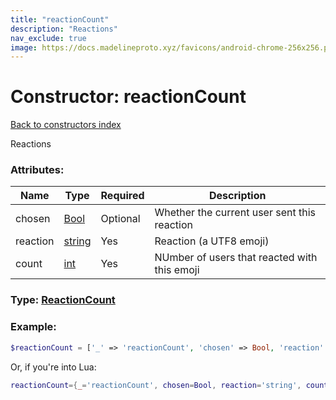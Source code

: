 ```yaml
---
title: "reactionCount"
description: "Reactions"
nav_exclude: true
image: https://docs.madelineproto.xyz/favicons/android-chrome-256x256.png
---
```

# Constructor: reactionCount  
[Back to constructors index](index.md)



Reactions

### Attributes:

| Name     |    Type       | Required | Description |
|----------|---------------|----------|-------------|
|chosen|[Bool](../types/Bool.md) | Optional|Whether the current user sent this reaction|
|reaction|[string](../types/string.md) | Yes|Reaction (a UTF8 emoji)|
|count|[int](../types/int.md) | Yes|NUmber of users that reacted with this emoji|



### Type: [ReactionCount](../types/ReactionCount.md)


### Example:

```php
$reactionCount = ['_' => 'reactionCount', 'chosen' => Bool, 'reaction' => 'string', 'count' => int];
```  


Or, if you're into Lua:

```lua
reactionCount={_='reactionCount', chosen=Bool, reaction='string', count=int}

```


